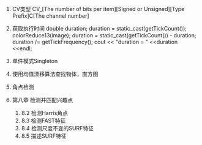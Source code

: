 1. CV类型
CV_[The number of bits per item][Signed or Unsigned][Type Prefix]C[The channel number]

1. 获取执行时间
double duration;
duration = static_cast<double>(getTickCount());
colorReduce13(image);
duration = static_cast<double>(getTickCount()) - duration;
duration /= getTickFrequency();
cout << "duration = " <<duration <<endl;

1. 单件模式Singleton

1. 使用均值漂移算法查找物体，直方图

1. 角点检测

1. 第八章 检测并匹配兴趣点
    1. 8.2 检测Harris角点
    1. 8.3 检测FAST特征
    1. 8.4 检测尺度不变的SURF特征
    1. 8.5 描述SURF特征


